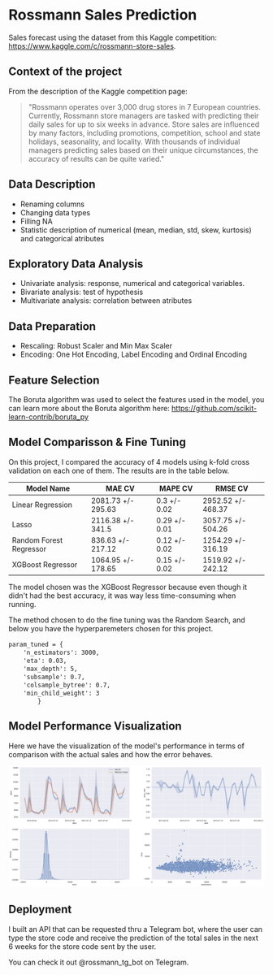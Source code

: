 # Rossmann Sales Prediction
Sales forecast using the dataset from this Kaggle competition: https://www.kaggle.com/c/rossmann-store-sales.


## Context of the project
From the description of the Kaggle competition page: 
> "Rossmann operates over 3,000 drug stores in 7 European countries. Currently, Rossmann store managers are tasked with predicting their daily sales for up to six weeks in advance. Store sales are influenced by many factors, including promotions, competition, school and state holidays, seasonality, and locality. With thousands of individual managers predicting sales based on their unique circumstances, the accuracy of results can be quite varied."
## Data Description

- Renaming columns
- Changing data types
- Filling NA
- Statistic description of numerical (mean, median, std, skew, kurtosis) and categorical atributes
##  Exploratory Data Analysis


- Univariate analysis: response, numerical and categorical variables.
- Bivariate analysis: test of hypothesis
- Multivariate analysis: correlation between atributes 
## Data Preparation

- Rescaling: Robust Scaler and Min Max Scaler
- Encoding: One Hot Encoding, Label Encoding and Ordinal Encoding

## Feature Selection

The Boruta algorithm was used to select the features used in the model, you can learn more about the Boruta algorithm here: https://github.com/scikit-learn-contrib/boruta_py
## Model Comparisson & Fine Tuning
On this project, I compared the accuracy of 4 models using k-fold cross validation on each one of them. The results are in the table below.

|Model Name|MAE CV|MAPE CV|RMSE CV|
|----------|------|-------|-------|
|Linear Regression|2081.73 +/- 295.63|0.3 +/- 0.02|2952.52 +/- 468.37|
|Lasso|2116.38 +/- 341.5|0.29 +/- 0.01|3057.75 +/- 504.26|
|Random Forest Regressor|836.63 +/- 217.12|0.12 +/- 0.02|1254.29 +/- 316.19|
|XGBoost Regressor|1064.95 +/- 178.65|0.15 +/- 0.02|1519.92 +/- 242.12|

The model chosen was the XGBoost Regressor because even though it didn't had the best accuracy, it was way less time-consuming when running.

The method chosen to do the fine tuning was the Random Search, and below you have the hyperparemeters chosen for this project.

```
param_tuned = {
    'n_estimators': 3000,
    'eta': 0.03,
    'max_depth': 5,
    'subsample': 0.7,
    'colsample_bytree': 0.7,
    'min_child_weight': 3 
        }
```

## Model Performance Visualization

Here we have the visualization of the model's performance in terms of comparison with the actual sales and how the error behaves.

![graphs.png](graphs.png)
## Deployment

I built an API that can be requested thru a Telegram bot, where the user can type the store code and receive the prediction of the total sales in the next 6 weeks for the store code sent by the user.

You can check it out @rossmann_tg_bot on Telegram.
